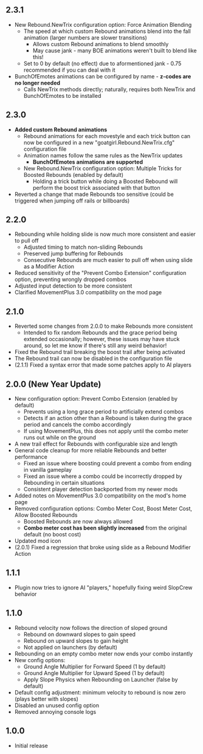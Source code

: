 ## 2.3.1
* New Rebound.NewTrix configuration option: Force Animation Blending
    * The speed at which custom Rebound animations blend into the fall animation (larger numbers are slower transitions)
        * Allows custom Rebound animations to blend smoothly
        * May cause jank - many BOE animations weren't built to blend like this!
    * Set to 0 by default (no effect) due to aformentioned jank - 0.75 recommended if you can deal with it
* BunchOfEmotes animations can be configured by name - **z-codes are no longer needed**
    * Calls NewTrix methods directly; naturally, requires both NewTrix and BunchOfEmotes to be installed

## 2.3.0 
* **Added custom Rebound animations**
    * Rebound animations for each movestyle and each trick button can now be configured in a new "goatgirl.Rebound.NewTrix.cfg" configuration file
    * Animation names follow the same rules as the NewTrix updates
        * **BunchOfEmotes animations are supported** 
    * New Rebound.NewTrix configuration option: Multiple Tricks for Boosted Rebounds (enabled by default)
        * Holding a trick button while doing a Boosted Rebound will perform the boost trick associated with that button
* Reverted a change that made Rebounds too sensitive (could be triggered when jumping off rails or billboards)

## 2.2.0 
* Rebounding while holding slide is now much more consistent and easier to pull off
    * Adjusted timing to match non-sliding Rebounds
    * Preserved jump buffering for Rebounds
    * Consecutive Rebounds are much easier to pull off when using slide as a Modifier Action
* Reduced sensitivity of the "Prevent Combo Extension" configuration option, preventing wrongly dropped combos
* Adjusted input detection to be more consistent
* Clarified MovementPlus 3.0 compatibility on the mod page

## 2.1.0
* Reverted some changes from 2.0.0 to make Rebounds more consistent
    * Intended to fix random Rebounds and the grace period being extended occasionally; however, these issues may have stuck around, so let me know if there's still any weird behavior!
* Fixed the Rebound trail breaking the boost trail after being activated
* The Rebound trail can now be disabled in the configuration file
* (2.1.1) Fixed a syntax error that made some patches apply to AI players


## 2.0.0 (New Year Update)
* New configuration option: Prevent Combo Extension (enabled by default)
    * Prevents using a long grace period to artificially extend combos
    * Detects if an action other than a Rebound is taken during the grace period and cancels the combo accordingly
    * If using MovementPlus, this does not apply until the combo meter runs out while on the ground
* A new trail effect for Rebounds with configurable size and length
* General code cleanup for more reliable Rebounds and better performance
    * Fixed an issue where boosting could prevent a combo from ending in vanilla gameplay
    * Fixed an issue where a combo could be incorrectly dropped by Rebounding in certain situations
    * Consistent player detection backported from my newer mods
* Added notes on MovementPlus 3.0 compatibility on the mod's home page
* Removed configuration options: Combo Meter Cost, Boost Meter Cost, Allow Boosted Rebounds
    * Boosted Rebounds are now always allowed
    * **Combo meter cost has been slightly increased** from the original default (no boost cost)
* Updated mod icon
* (2.0.1) Fixed a regression that broke using slide as a Rebound Modifier Action

## 1.1.1
* Plugin now tries to ignore AI "players," hopefully fixing weird SlopCrew behavior

## 1.1.0
* Rebound velocity now follows the direction of sloped ground
    * Rebound on downward slopes to gain speed
    * Rebound on upward slopes to gain height
    * Not applied on launchers (by default)
* Rebounding on an empty combo meter now ends your combo instantly
* New config options:
    * Ground Angle Multiplier for Forward Speed (1 by default)
    * Ground Angle Multiplier for Upward Speed (1 by default)
    * Apply Slope Physics when Rebounding on Launcher (false by default)
* Default config adjustment: minimum velocity to rebound is now zero (plays better with slopes)
* Disabled an unused config option
* Removed annoying console logs

## 1.0.0
* Initial release 